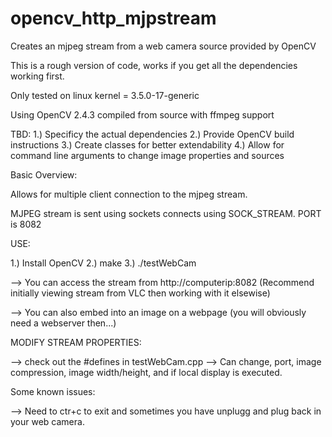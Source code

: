 opencv_http_mjpstream
=====================

Creates an mjpeg stream from a web camera source provided by OpenCV

This is a rough version of code, works if you get all the dependencies working first.

Only tested on linux kernel = 3.5.0-17-generic

Using OpenCV 2.4.3 compiled from source with ffmpeg support

TBD:
1.) Specificy the actual dependencies 
2.) Provide OpenCV build instructions
3.) Create classes for better extendability
4.) Allow for command line arguments to change image properties and sources

Basic Overview:

Allows for multiple client connection to the mjpeg stream.

MJPEG stream is sent using sockets connects using SOCK_STREAM. PORT is 8082

USE:

1.) Install OpenCV
2.) make
3.) ./testWebCam

--> You can access the stream from http://computerip:8082
    (Recommend initially viewing stream from VLC then working with it elsewise)

--> You can also embed into an image on a webpage (you will obviously need a webserver then...)

MODIFY STREAM PROPERTIES:

--> check out the #defines in testWebCam.cpp 
--> Can change, port, image compression, image width/height, and if local display is executed.


Some known issues:

--> Need to ctr+c to exit and sometimes you have unplugg and plug back in your web camera.

